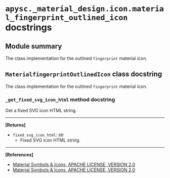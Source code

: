 # `apysc._material_design.icon.material_fingerprint_outlined_icon` docstrings

## Module summary

The class implementation for the outlined `fingerprint` material icon.

## `MaterialfingerprintOutlinedIcon` class docstring

The class implementation for the outlined `fingerprint` material icon.

### `_get_fixed_svg_icon_html` method docstring

Get a fixed SVG icon HTML string.<hr>

**[Returns]**

- `fixed_svg_icon_html`: str
  - Fixed SVG icon HTML string.

<hr>

**[References]**

- [Material Symbols & Icons, APACHE LICENSE, VERSION 2.0](https://fonts.google.com/icons?icon.size=24&icon.color=%23e8eaed)
- [Material Symbols & Icons, APACHE LICENSE, VERSION 2.0](https://www.apache.org/licenses/LICENSE-2.0.html)